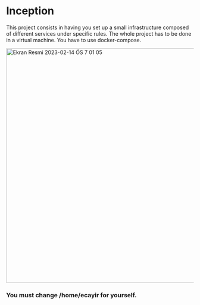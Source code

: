 # Inception
This project consists in having you set up a small infrastructure composed of different services under specific rules. The whole project has to be done in a virtual machine. You have to use docker-compose.

<img width="631" alt="Ekran Resmi 2023-02-14 ÖS 7 01 05" src="https://user-images.githubusercontent.com/94300378/218791160-0af3ca86-5c90-4297-87a6-7a9019ff6cb3.png">


### You must change /home/ecayir for yourself.
